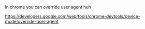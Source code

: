 in chrome you can override user agent huh

https://developers.google.com/web/tools/chrome-devtools/device-mode/override-user-agent
